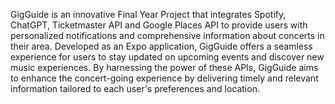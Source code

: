 GigGuide is an innovative Final Year Project that integrates Spotify, ChatGPT, Ticketmaster API and Google Places API to provide users with personalized notifications and comprehensive information about concerts in their area. Developed as an Expo application, GigGuide offers a seamless experience for users to stay updated on upcoming events and discover new music experiences.
By harnessing the power of these APIs, GigGuide aims to enhance the concert-going experience by delivering timely and relevant information tailored to each user's preferences and location.


